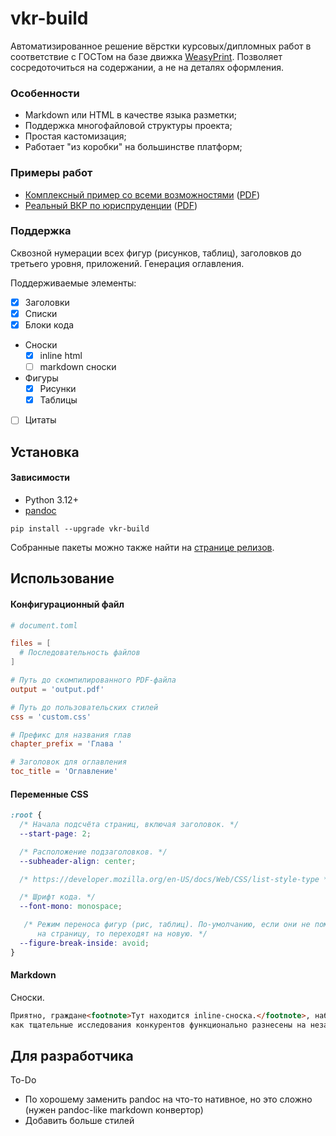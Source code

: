 # vkr-build

Автоматизированное решение вёрстки курсовых/дипломных работ в соответствие с ГОСТом на базе движка [WeasyPrint](https://weasyprint.org/). Позволяет сосредоточиться на содержании, а не на деталях оформления.

### Особенности 

- Markdown или HTML в качестве языка разметки;  
- Поддержка многофайловой структуры проекта;
- Простая кастомизация;
- Работает "из коробки" на большинстве платформ; 

### Примеры работ 

- [Комплексный пример со всеми возможностями](./examples/demo/) ([PDF](./examples/demo/output.pdf))
- [Реальный ВКР по юриспруденции](./examples/simple-full) ([PDF](./examples/simple-full/ВКР%20Влад.pdf)) 

### Поддержка 

Сквозной нумерации всех фигур (рисунков, таблиц), заголовков до третьего уровня, приложений. Генерация оглавления. 

Поддерживаемые элементы:
- [x] Заголовки 
- [x] Списки
- [x] Блоки кода
- Сноски
  - [x] inline html 
  - [ ] markdown сноски
- Фигуры
  - [x] Рисунки
  - [x] Таблицы
- [ ] Цитаты

## Установка 

#### Зависимости 

- Python 3.12+
- [pandoc](https://pandoc.org/)

```
pip install --upgrade vkr-build
```

Собранные пакеты можно также найти на [странице релизов](https://github.com/dx3mod/vkr.build/releases).


## Использование 

#### Конфигурационный файл

```toml
# document.toml

files = [
  # Последовательность файлов
]

# Путь до скомпилированного PDF-файла
output = 'output.pdf'

# Путь до пользовательских стилей
css = 'custom.css' 

# Префикс для названия глав
chapter_prefix = 'Глава '

# Заголовок для оглавления 
toc_title = 'Оглавление'
```

#### Переменные CSS

```css
:root {
  /* Начала подсчёта страниц, включая заголовок. */
  --start-page: 2;

  /* Расположение подзаголовков. */
  --subheader-align: center;

  /* https://developer.mozilla.org/en-US/docs/Web/CSS/list-style-type */

  /* Шрифт кода. */
  --font-mono: monospace;

   /* Режим переноса фигур (рис, таблиц). По-умолчанию, если они не помещаются
      на страницу, то переходят на новую. */
  --figure-break-inside: avoid;
}
```

#### Markdown

Сноски. 
```markdown
Приятно, граждане<footnote>Тут находится inline-сноска.</footnote>, наблюдать, 
как тщательные исследования конкурентов функционально разнесены на независимые элементы.
```

## Для разработчика 

To-Do

- По хорошему заменить pandoc на что-то нативное, но это сложно (нужен pandoc-like markdown конвертор) 
- Добавить больше стилей 